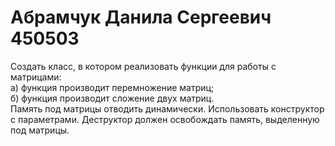 # Абрамчук Данила Сергеевич 450503
Создать класс, в котором реализовать функции для работы с матрицами:\
а) функция производит  перемножение матриц;\
б) функция производит сложение двух матриц.\
Память под матрицы отводить динамически. Использовать конструктор с параметрами. Деструктор должен освобождать память, выделенную под матрицы.
